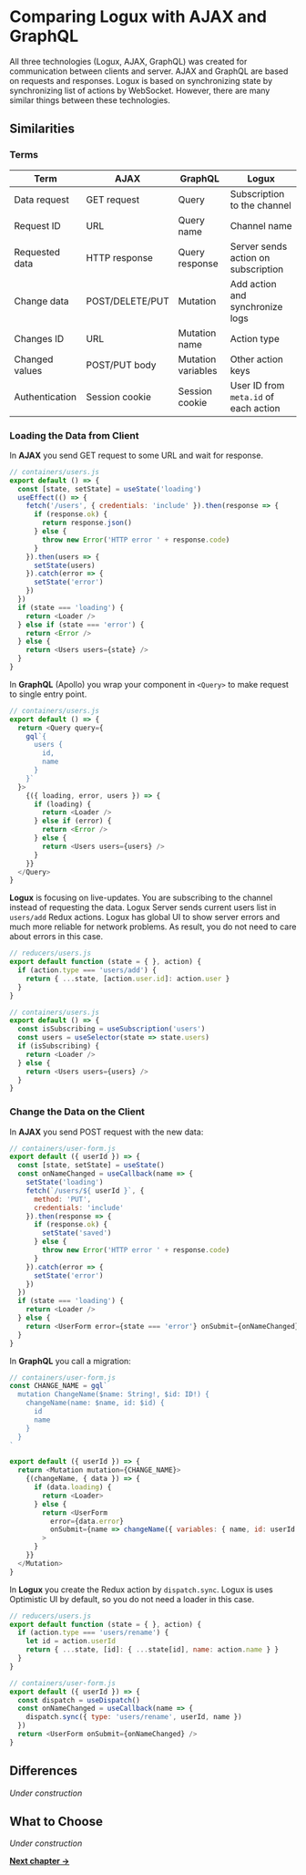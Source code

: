# Comparing Logux with AJAX and GraphQL

All three technologies (Logux, AJAX, GraphQL) was created for communication between clients and server. AJAX and GraphQL are based on requests and responses. Logux is based on synchronizing state by synchronizing list of actions by WebSocket. However, there are many similar things between these technologies.


## Similarities

### Terms

| Term           | AJAX            | GraphQL            | Logux
| -------------- | --------------- | ------------------ | -----
| Data request   | GET request     | Query              | Subscription to the channel
| Request ID     | URL             | Query name         | Channel name
| Requested data | HTTP response   | Query response     | Server sends action on subscription
| Change data    | POST/DELETE/PUT | Mutation           | Add action and synchronize logs
| Changes ID     | URL             | Mutation name      | Action type
| Changed values | POST/PUT body   | Mutation variables | Other action keys
| Authentication | Session cookie  | Session cookie     | User ID from `meta.id` of each action


### Loading the Data from Client

In **AJAX** you send GET request to some URL and wait for response.

```js
// containers/users.js
export default () => {
  const [state, setState] = useState('loading')
  useEffect(() => {
    fetch('/users', { credentials: 'include' }).then(response => {
      if (response.ok) {
        return response.json()
      } else {
        throw new Error('HTTP error ' + response.code)
      }
    }).then(users => {
      setState(users)
    }).catch(error => {
      setState('error')
    })
  })
  if (state === 'loading') {
    return <Loader />
  } else if (state === 'error') {
    return <Error />
  } else {
    return <Users users={state} />
  }
}
```

In **GraphQL** (Apollo) you wrap your component in `<Query>` to make request
to single entry point.

```js
// containers/users.js
export default () => {
  return <Query query={
    gql`{
      users {
        id,
        name
      }
    }`
  }>
    {({ loading, error, users }) => {
      if (loading) {
        return <Loader />
      } else if (error) {
        return <Error />
      } else {
        return <Users users={users} />
      }
    }}
  </Query>
}
```

**Logux** is focusing on live-updates. You are subscribing to the channel instead of requesting the data. Logux Server sends current users list in `users/add` Redux actions. Logux has global UI to show server errors and much more reliable for network problems. As result, you do not need to care about errors in this case.

```js
// reducers/users.js
export default function (state = { }, action) {
  if (action.type === 'users/add') {
    return { ...state, [action.user.id]: action.user }
  }
}

// containers/users.js
export default () => {
  const isSubscribing = useSubscription('users')
  const users = useSelector(state => state.users)
  if (isSubscribing) {
    return <Loader />
  } else {
    return <Users users={users} />
  }
}
```


### Change the Data on the Client

In **AJAX** you send POST request with the new data:

```js
// containers/user-form.js
export default ({ userId }) => {
  const [state, setState] = useState()
  const onNameChanged = useCallback(name => {
    setState('loading')
    fetch(`/users/${ userId }`, {
      method: 'PUT',
      credentials: 'include'
    }).then(response => {
      if (response.ok) {
        setState('saved')
      } else {
        throw new Error('HTTP error ' + response.code)
      }
    }).catch(error => {
      setState('error')
    })
  })
  if (state === 'loading') {
    return <Loader />
  } else {
    return <UserForm error={state === 'error'} onSubmit={onNameChanged} />
  }
}
```

In **GraphQL** you call a migration:

```js
// containers/user-form.js
const CHANGE_NAME = gql`
  mutation ChangeName($name: String!, $id: ID!) {
    changeName(name: $name, id: $id) {
      id
      name
    }
  }
`

export default ({ userId }) => {
  return <Mutation mutation={CHANGE_NAME}>
    {(changeName, { data }) => {
      if (data.loading) {
        return <Loader>
      } else {
        return <UserForm
          error={data.error}
          onSubmit={name => changeName({ variables: { name, id: userId } })}
        >
      }
    }}
  </Mutation>
}
```

In **Logux** you create the Redux action by `dispatch.sync`. Logux is uses Optimistic UI by default, so you do not need a loader in this case.

```js
// reducers/users.js
export default function (state = { }, action) {
  if (action.type === 'users/rename') {
    let id = action.userId
    return { ...state, [id]: { ...state[id], name: action.name } }
  }
}

// containers/user-form.js
export default ({ userId }) => {
  const dispatch = useDispatch()
  const onNameChanged = useCallback(name => {
    dispatch.sync({ type: 'users/rename', userId, name })
  })
  return <UserForm onSubmit={onNameChanged} />
}
```


## Differences

*Under construction*

## What to Choose

*Under construction*

**[Next chapter →](./5-parts.md)**

